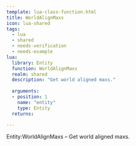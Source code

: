 ```yaml
---
template: lua-class-function.html
title: WorldAlignMaxs
icon: lua-shared
tags:
  - lua
  - shared
  - needs-verification
  - needs-example
lua:
  library: Entity
  function: WorldAlignMaxs
  realm: shared
  description: "Get world aligned maxs."
  
  arguments:
  - position: 1
    name: "entity"
    type: Entity
  returns:
    
---
```


<div class="lua__search__keywords">
Entity:WorldAlignMaxs &#x2013; Get world aligned maxs.
</div>
